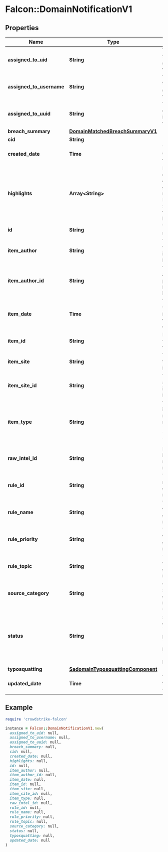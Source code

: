 # Falcon::DomainNotificationV1

## Properties

| Name | Type | Description | Notes |
| ---- | ---- | ----------- | ----- |
| **assigned_to_uid** | **String** | The email of the user who is assigned to this notification | [optional] |
| **assigned_to_username** | **String** | The name of the user who is assigned to this notification | [optional] |
| **assigned_to_uuid** | **String** | The unique ID of the user who is assigned to this notification | [optional] |
| **breach_summary** | [**DomainMatchedBreachSummaryV1**](DomainMatchedBreachSummaryV1.md) |  | [optional] |
| **cid** | **String** |  |  |
| **created_date** | **Time** | The date when the notification was generated |  |
| **highlights** | **Array&lt;String&gt;** | Highlighted content based on the rule that generated the notifications. Highlights are surrounded with a &#x60;&lt;cs-highlight&gt;&#x60; tag | [optional] |
| **id** | **String** | The ID of the notification |  |
| **item_author** | **String** | The author who posted the intelligence item | [optional] |
| **item_author_id** | **String** | The ID of the author who posted the intelligence item | [optional] |
| **item_date** | **Time** | Timestamp when the item is considered to have been created |  |
| **item_id** | **String** | ID of the item which matched the rule |  |
| **item_site** | **String** | The site where the intelligence item was found | [optional] |
| **item_site_id** | **String** | The ID of the site where the intelligence item was found | [optional] |
| **item_type** | **String** | Type of the item which matched the rule: &#x60;post&#x60;, &#x60;reply&#x60;, &#x60;botnet_config&#x60;, &#x60;breach&#x60;, etc. |  |
| **raw_intel_id** | **String** | ID of the raw intel item that matched the rule |  |
| **rule_id** | **String** | The ID of the rule that generated this notification |  |
| **rule_name** | **String** | The name of the rule that generated this notification |  |
| **rule_priority** | **String** | The priority of the rule that generated this notification |  |
| **rule_topic** | **String** | The topic of the rule that generated this notification |  |
| **source_category** | **String** | Category of the source that generated the notification | [optional] |
| **status** | **String** | The notification status. This can be one of: &#x60;new&#x60;, &#x60;in-progress&#x60;, &#x60;closed-false-positive&#x60;, &#x60;closed-true-positive&#x60;. |  |
| **typosquatting** | [**SadomainTyposquattingComponent**](SadomainTyposquattingComponent.md) |  | [optional] |
| **updated_date** | **Time** | The date when the notification was updated |  |

## Example

```ruby
require 'crowdstrike-falcon'

instance = Falcon::DomainNotificationV1.new(
  assigned_to_uid: null,
  assigned_to_username: null,
  assigned_to_uuid: null,
  breach_summary: null,
  cid: null,
  created_date: null,
  highlights: null,
  id: null,
  item_author: null,
  item_author_id: null,
  item_date: null,
  item_id: null,
  item_site: null,
  item_site_id: null,
  item_type: null,
  raw_intel_id: null,
  rule_id: null,
  rule_name: null,
  rule_priority: null,
  rule_topic: null,
  source_category: null,
  status: null,
  typosquatting: null,
  updated_date: null
)
```

